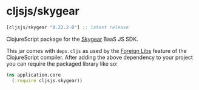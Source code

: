 # cljsjs/skygear

[](dependency)
```clojure
[cljsjs/skygear "0.22.2-0"] ;; latest release
```
[](/dependency)

ClojureScript package for the [Skygear](skygear) BaaS JS SDK.

This jar comes with `deps.cljs` as used by the [Foreign Libs][flibs] feature
of the ClojureScript compiler. After adding the above dependency to your project
you can require the packaged library like so:

```clojure
(ns application.core
  (:require cljsjs.skygear))
```

[flibs]: https://github.com/clojure/clojurescript/wiki/Packaging-Foreign-Dependencies
[skygear]: https://skygear.io
